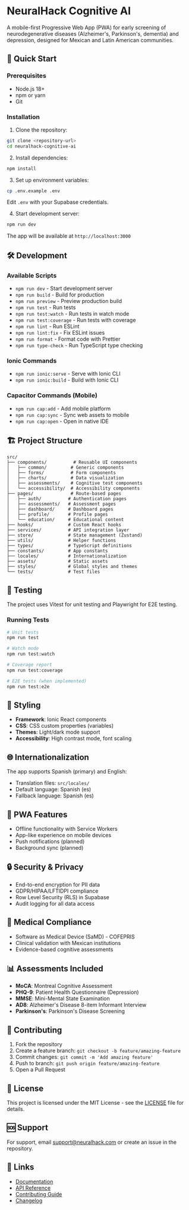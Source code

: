 # NeuralHack Cognitive AI

A mobile-first Progressive Web App (PWA) for early screening of neurodegenerative diseases (Alzheimer's, Parkinson's, dementia) and depression, designed for Mexican and Latin American communities.

## 🚀 Quick Start

### Prerequisites

- Node.js 18+ 
- npm or yarn
- Git

### Installation

1. Clone the repository:
```bash
git clone <repository-url>
cd neuralhack-cognitive-ai
```

2. Install dependencies:
```bash
npm install
```

3. Set up environment variables:
```bash
cp .env.example .env
```
Edit `.env` with your Supabase credentials.

4. Start development server:
```bash
npm run dev
```

The app will be available at `http://localhost:3000`

## 🛠️ Development

### Available Scripts

- `npm run dev` - Start development server
- `npm run build` - Build for production
- `npm run preview` - Preview production build
- `npm run test` - Run tests
- `npm run test:watch` - Run tests in watch mode
- `npm run test:coverage` - Run tests with coverage
- `npm run lint` - Run ESLint
- `npm run lint:fix` - Fix ESLint issues
- `npm run format` - Format code with Prettier
- `npm run type-check` - Run TypeScript type checking

### Ionic Commands

- `npm run ionic:serve` - Serve with Ionic CLI
- `npm run ionic:build` - Build with Ionic CLI

### Capacitor Commands (Mobile)

- `npm run cap:add` - Add mobile platform
- `npm run cap:sync` - Sync web assets to mobile
- `npm run cap:open` - Open in native IDE

## 🏗️ Project Structure

```
src/
├── components/          # Reusable UI components
│   ├── common/         # Generic components
│   ├── forms/          # Form components
│   ├── charts/         # Data visualization
│   ├── assessments/    # Cognitive test components
│   └── accessibility/  # Accessibility components
├── pages/              # Route-based pages
│   ├── auth/          # Authentication pages
│   ├── assessments/   # Assessment pages
│   ├── dashboard/     # Dashboard pages
│   ├── profile/       # Profile pages
│   └── education/     # Educational content
├── hooks/             # Custom React hooks
├── services/          # API integration layer
├── store/             # State management (Zustand)
├── utils/             # Helper functions
├── types/             # TypeScript definitions
├── constants/         # App constants
├── locales/           # Internationalization
├── assets/            # Static assets
├── styles/            # Global styles and themes
└── tests/             # Test files
```

## 🧪 Testing

The project uses Vitest for unit testing and Playwright for E2E testing.

### Running Tests

```bash
# Unit tests
npm run test

# Watch mode
npm run test:watch

# Coverage report
npm run test:coverage

# E2E tests (when implemented)
npm run test:e2e
```

## 🎨 Styling

- **Framework**: Ionic React components
- **CSS**: CSS custom properties (variables)
- **Themes**: Light/dark mode support
- **Accessibility**: High contrast mode, font scaling

## 🌐 Internationalization

The app supports Spanish (primary) and English:

- Translation files: `src/locales/`
- Default language: Spanish (es)
- Fallback language: Spanish (es)

## 📱 PWA Features

- Offline functionality with Service Workers
- App-like experience on mobile devices
- Push notifications (planned)
- Background sync (planned)

## 🔒 Security & Privacy

- End-to-end encryption for PII data
- GDPR/HIPAA/LFTIDPI compliance
- Row Level Security (RLS) in Supabase
- Audit logging for all data access

## 🏥 Medical Compliance

- Software as Medical Device (SaMD) - COFEPRIS
- Clinical validation with Mexican institutions
- Evidence-based cognitive assessments

## 📊 Assessments Included

- **MoCA**: Montreal Cognitive Assessment
- **PHQ-9**: Patient Health Questionnaire (Depression)
- **MMSE**: Mini-Mental State Examination
- **AD8**: Alzheimer's Disease 8-item Informant Interview
- **Parkinson's**: Parkinson's Disease Screening

## 🤝 Contributing

1. Fork the repository
2. Create a feature branch: `git checkout -b feature/amazing-feature`
3. Commit changes: `git commit -m 'Add amazing feature'`
4. Push to branch: `git push origin feature/amazing-feature`
5. Open a Pull Request

## 📄 License

This project is licensed under the MIT License - see the [LICENSE](LICENSE) file for details.

## 🆘 Support

For support, email support@neuralhack.com or create an issue in the repository.

## 🔗 Links

- [Documentation](docs/)
- [API Reference](docs/api.md)
- [Contributing Guide](CONTRIBUTING.md)
- [Changelog](CHANGELOG.md)